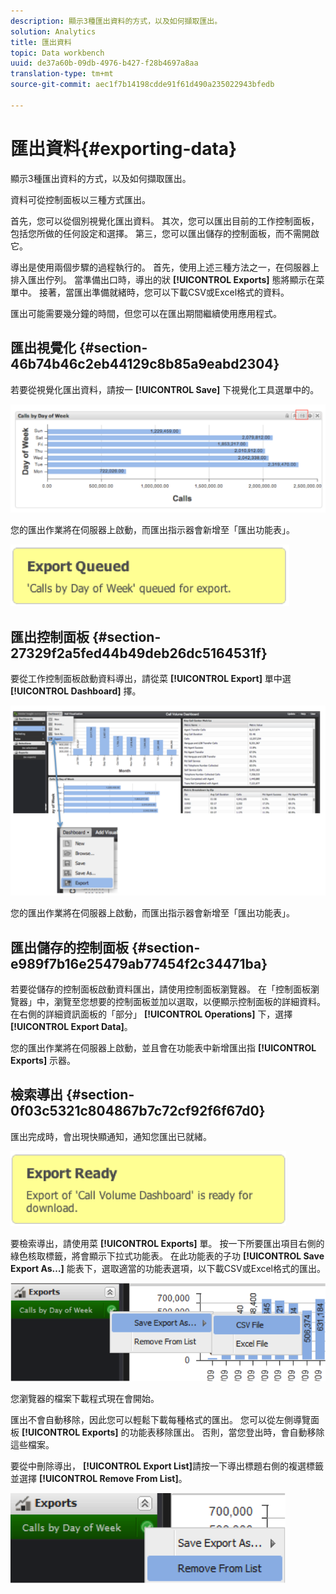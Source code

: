 ```yaml
---
description: 顯示3種匯出資料的方式，以及如何擷取匯出。
solution: Analytics
title: 匯出資料
topic: Data workbench
uuid: de37a60b-09db-4976-b427-f28b4697a8aa
translation-type: tm+mt
source-git-commit: aec1f7b14198cdde91f61d490a235022943bfedb

---
```



# 匯出資料{#exporting-data}

顯示3種匯出資料的方式，以及如何擷取匯出。

資料可從控制面板以三種方式匯出。

首先，您可以從個別視覺化匯出資料。 其次，您可以匯出目前的工作控制面板，包括您所做的任何設定和選擇。 第三，您可以匯出儲存的控制面板，而不需開啟它。

導出是使用兩個步驟的過程執行的。 首先，使用上述三種方法之一，在伺服器上排入匯出佇列。 當準備出口時，導出的狀 **[!UICONTROL Exports]** 態將顯示在菜單中。 接著，當匯出準備就緒時，您可以下載CSV或Excel格式的資料。

匯出可能需要幾分鐘的時間，但您可以在匯出期間繼續使用應用程式。

## 匯出視覺化 {#section-46b74b46c2eb44129c8b85a9eabd2304}

若要從視覺化匯出資料，請按一 **[!UICONTROL Save]** 下視覺化工具選單中的。

![](assets/export_visual.png)

您的匯出作業將在伺服器上啟動，而匯出指示器會新增至「匯出功能表」。

![](assets/export_queued.png)

## 匯出控制面板 {#section-27329f2a5fed44b49deb26dc5164531f}

要從工作控制面板啟動資料導出，請從菜 **[!UICONTROL Export]** 單中選 **[!UICONTROL Dashboard]** 擇。

![](assets/export_dashboard.png)

您的匯出作業將在伺服器上啟動，而匯出指示器會新增至「匯出功能表」。

## 匯出儲存的控制面板 {#section-e989f7b16e25479ab77454f2c34471ba}

若要從儲存的控制面板啟動資料匯出，請使用控制面板瀏覽器。 在「控制面板瀏覽器」中，瀏覽至您想要的控制面板並加以選取，以便顯示控制面板的詳細資料。 在右側的詳細資訊面板的「部分」 **[!UICONTROL Operations]** 下，選擇 **[!UICONTROL Export Data]**。

您的匯出作業將在伺服器上啟動，並且會在功能表中新增匯出指 **[!UICONTROL Exports]** 示器。

## 檢索導出 {#section-0f03c5321c804867b7c72cf92f6f67d0}

匯出完成時，會出現快顯通知，通知您匯出已就緒。

![](assets/export_ready.png)

要檢索導出，請使用菜 **[!UICONTROL Exports]** 單。 按一下所要匯出項目右側的綠色核取標籤，將會顯示下拉式功能表。 在此功能表的子功 **[!UICONTROL Save Export As…]** 能表下，選取適當的功能表選項，以下載CSV或Excel格式的匯出。

![](assets/export_save_as.png)

您瀏覽器的檔案下載程式現在會開始。

匯出不會自動移除，因此您可以輕鬆下載每種格式的匯出。 您可以從左側導覽面板 **[!UICONTROL Exports]** 的功能表移除匯出。 否則，當您登出時，會自動移除這些檔案。

要從中刪除導出， **[!UICONTROL Export List]**&#x200B;請按一下導出標題右側的複選標籤並選擇 **[!UICONTROL Remove From List]**。

![](assets/export_remove_from_list.png)

